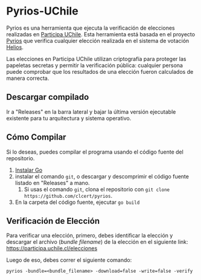 Pyrios-UChile
======

Pyrios es una herramienta que ejecuta la verificación de elecciones 
realizadas en [Participa UChile](https://participa.uchile.cl).
Esta herramienta está basada en el proyecto 
[Pyrios](https://github.com/google/pyrios) que verifica cualquier elección 
realizada en el sistema de votación [Helios](https://vote.heliosvoting.org). 

Las elecciones en Participa UChile utilizan criptografía para proteger las 
papeletas secretas y permitir la verificación pública: cualquier persona 
puede comprobar que los resultados de una elección fueron calculados de 
manera correcta.

## Descargar compilado

Ir a "Releases" en la barra lateral y bajar la última versión ejecutable existente para tu arquitectura y sistema operativo.

## Cómo Compilar

Si lo deseas, puedes compilar el programa usando el código fuente del repositorio.

1. [Instalar Go](https://go.dev/doc/install)
1. instalar el comando `git`, o descargar y descomprimir el código fuente listado en "Releases" a mano.
    1. Si usas el comando `git`, clona el repositorio con `git clone https://github.com/clcert/pyrios`.
1. En la carpeta del código fuente, ejecutar `go build`

Verificación de Elección
---------------------

Para verificar una elección, primero, debes identificar la elección y 
descargar el archivo (_bundle filename_) de la elección en el siguiente link: 
https://participa.uchile.cl/elecciones

Luego de eso, debes correr el siguiente comando:

    pyrios -bundle=<bundle_filename> -download=false -write=false -verify
